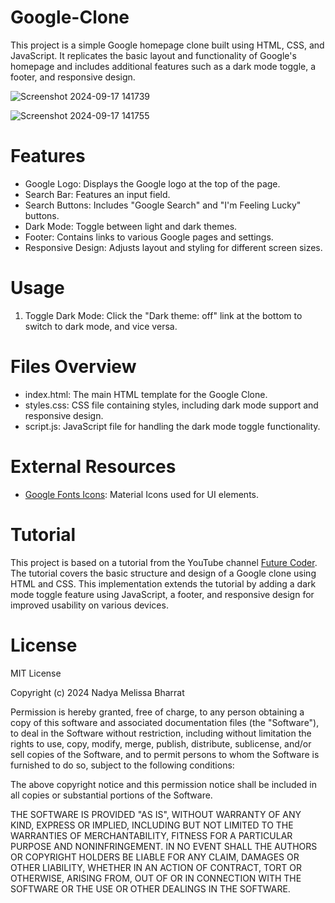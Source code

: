 # Google-Clone

This project is a simple Google homepage clone built using HTML, CSS, and JavaScript. It replicates the basic layout and functionality of Google's homepage and includes additional features such as a dark mode toggle, a footer, and responsive design.

![Screenshot 2024-09-17 141739](https://github.com/user-attachments/assets/5872e808-e778-459d-94dd-748257b49154)

![Screenshot 2024-09-17 141755](https://github.com/user-attachments/assets/6fe3405a-3707-49e1-80a0-cbe98004cf9b)

# Features

- Google Logo: Displays the Google logo at the top of the page.
- Search Bar: Features an input field.
- Search Buttons: Includes "Google Search" and "I'm Feeling Lucky" buttons.
- Dark Mode: Toggle between light and dark themes.
- Footer: Contains links to various Google pages and settings.
- Responsive Design: Adjusts layout and styling for different screen sizes.

# Usage

1) Toggle Dark Mode: Click the "Dark theme: off" link at the bottom to switch to dark mode, and vice versa.

# Files Overview

- index.html: The main HTML template for the Google Clone.
- styles.css: CSS file containing styles, including dark mode support and responsive design.
- script.js: JavaScript file for handling the dark mode toggle functionality.

# External Resources

- [Google Fonts Icons](https://fonts.google.com/icons): Material Icons used for UI elements.

# Tutorial

This project is based on a tutorial from the YouTube channel [Future Coder](https://www.youtube.com/watch?v=zhH9uvTOyQM). The tutorial covers the basic structure and design of a Google clone using HTML and CSS. This implementation extends the tutorial by adding a dark mode toggle feature using JavaScript, a footer, and responsive design for improved usability on various devices.

# License

MIT License

Copyright (c) 2024 Nadya Melissa Bharrat

Permission is hereby granted, free of charge, to any person obtaining a copy of this software and associated documentation files (the "Software"), to deal in the Software without restriction, including without limitation the rights to use, copy, modify, merge, publish, distribute, sublicense, and/or sell copies of the Software, and to permit persons to whom the Software is furnished to do so, subject to the following conditions:

The above copyright notice and this permission notice shall be included in all copies or substantial portions of the Software.

THE SOFTWARE IS PROVIDED "AS IS", WITHOUT WARRANTY OF ANY KIND, EXPRESS OR IMPLIED, INCLUDING BUT NOT LIMITED TO THE WARRANTIES OF MERCHANTABILITY, FITNESS FOR A PARTICULAR PURPOSE AND NONINFRINGEMENT. IN NO EVENT SHALL THE AUTHORS OR COPYRIGHT HOLDERS BE LIABLE FOR ANY CLAIM, DAMAGES OR OTHER LIABILITY, WHETHER IN AN ACTION OF CONTRACT, TORT OR OTHERWISE, ARISING FROM, OUT OF OR IN CONNECTION WITH THE SOFTWARE OR THE USE OR OTHER DEALINGS IN THE SOFTWARE.
